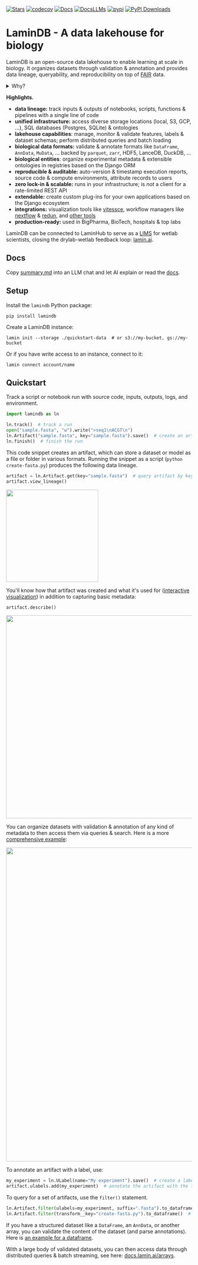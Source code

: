 [![Stars](https://img.shields.io/github/stars/laminlabs/lamindb?logo=GitHub)](https://github.com/laminlabs/lamindb)
[![codecov](https://codecov.io/gh/laminlabs/lamindb/branch/main/graph/badge.svg?token=VKMRJ7OWR3)](https://codecov.io/gh/laminlabs/lamindb)
[![Docs](https://img.shields.io/badge/docs-humans-yellow)](https://docs.lamin.ai)
[![DocsLLMs](https://img.shields.io/badge/docs-LLMs-yellow)](https://docs.lamin.ai/summary.md)
[![pypi](https://img.shields.io/pypi/v/lamindb?color=blue&label=pypi%20package)](https://pypi.org/project/lamindb)
[![PyPI Downloads](https://img.shields.io/pepy/dt/lamindb?logo=pypi)](https://pepy.tech/project/lamindb)

# LaminDB - A data lakehouse for biology

LaminDB is an open-source data lakehouse to enable learning at scale in biology.
It organizes datasets through validation & annotation and provides data lineage, queryability, and reproducibility on top of [FAIR](https://en.wikipedia.org/wiki/FAIR_data) data.

<details>
<summary>Why?</summary>

Reproducing analytical results or understanding how a dataset or model was created can be a pain.
Let alone training models on historical data, LIMS & ELN systems, orthogonal assays, or datasets generated by other teams.
Even maintaining a mere overview of a project's or team's datasets & analyses is harder than it sounds.

Biological datasets are typically managed with versioned storage systems, GUI-focused community or SaaS platforms, structureless data lakes, rigid data warehouses (SQL, monolithic arrays), and data lakehouses for tabular data.

LaminDB extends the lakehouse architecture to biological registries & datasets beyond tables (`DataFrame`, `AnnData`, `.zarr`, `.tiledbsoma`, ...) with enough structure to enable queries and enough freedom to keep the pace of R&D high.
Moreover, it provides context through data lineage -- tracing data and code, scientists and models -- and abstractions for biological domain knowledge and experimental metadata.

</details>

**Highlights.**

- **data lineage:** track inputs & outputs of notebooks, scripts, functions & pipelines with a single line of code
- **unified infrastructure:** access diverse storage locations (local, S3, GCP, ...), SQL databases (Postgres, SQLite) & ontologies
- **lakehouse capabilities**: manage, monitor & validate features, labels & dataset schemas; perform distributed queries and batch loading
- **biological data formats:** validate & annotate formats like `DataFrame`, `AnnData`, `MuData`, ... backed by `parquet`, `zarr`, HDF5, LanceDB, DuckDB, ...
- **biological entities**: organize experimental metadata & extensible ontologies in registries based on the Django ORM
- **reproducible & auditable:** auto-version & timestamp execution reports, source code & compute environments, attribute records to users
- **zero lock-in & scalable:** runs in your infrastructure; is _not_ a client for a rate-limited REST API
- **extendable:** create custom plug-ins for your own applications based on the Django ecosystem
- **integrations:** visualization tools like [vitessce](https://docs.lamin.ai/vitessce), workflow managers like [nextflow](https://docs.lamin.ai/nextflow) & [redun](https://docs.lamin.ai/redun), and [other tools](https://docs.lamin.ai/integrations)
- **production-ready:** used in BigPharma, BioTech, hospitals & top labs

LaminDB can be connected to LaminHub to serve as a [LIMS](https://en.wikipedia.org/wiki/Laboratory_information_management_system) for wetlab scientists, closing the drylab-wetlab feedback loop: [lamin.ai](https://lamin.ai).

## Docs

Copy [summary.md](https://docs.lamin.ai/summary.md) into an LLM chat and let AI explain or read the [docs](https://docs.lamin.ai).

## Setup

<!-- copied from quick-setup-lamindb.md -->

Install the `lamindb` Python package:

```shell
pip install lamindb
```

Create a LaminDB instance:

```shell
lamin init --storage ./quickstart-data  # or s3://my-bucket, gs://my-bucket
```

Or if you have write access to an instance, connect to it:

```shell
lamin connect account/name
```

## Quickstart

<!-- copied from preface.md -->

Track a script or notebook run with source code, inputs, outputs, logs, and environment.

<!-- copied from py-quickstart.py -->

```python
import lamindb as ln

ln.track()  # track a run
open("sample.fasta", "w").write(">seq1\nACGT\n")
ln.Artifact("sample.fasta", key="sample.fasta").save()  # create an artifact
ln.finish()  # finish the run
```

<!-- from here on, slight deviation from preface.md, where all this is treated in the walk through in more depth -->

This code snippet creates an artifact, which can store a dataset or model as a file or folder in various formats.
Running the snippet as a script (`python create-fasta.py`) produces the following data lineage.

```python
artifact = ln.Artifact.get(key="sample.fasta")  # query artifact by key
artifact.view_lineage()
```

<img src="https://lamin-site-assets.s3.amazonaws.com/.lamindb/EkQATsQL5wqC95Wj0005.png" width="250">

You'll know how that artifact was created and what it's used for ([interactive visualization](https://lamin.ai/laminlabs/lamindata/artifact/8incOOgjn6F0K1TS)) in addition to capturing basic metadata:

```python
artifact.describe()
```

<img src="https://lamin-site-assets.s3.amazonaws.com/.lamindb/BOTCBgHDAvwglN3U0002.png" width="550">

You can organize datasets with validation & annotation of any kind of metadata to then access them via queries & search. Here is a more [comprehensive example](https://lamin.ai/laminlabs/lamindata/artifact/9K1dteZ6Qx0EXK8g):

<img src="https://lamin-site-assets.s3.amazonaws.com/.lamindb/6sofuDVvTANB0f480002.png" width="850">

To annotate an artifact with a label, use:

```python
my_experiment = ln.ULabel(name="My experiment").save()  # create a label in the universal label ontology
artifact.ulabels.add(my_experiment)  # annotate the artifact with the label
```

To query for a set of artifacts, use the `filter()` statement.

```python
ln.Artifact.filter(ulabels=my_experiment, suffix=".fasta").to_dataframe()  # query by suffix and the ulabel we just created
ln.Artifact.filter(transform__key="create-fasta.py").to_dataframe()  # query by the name of the script we just ran
```

If you have a structured dataset like a `DataFrame`, an `AnnData`, or another array, you can validate the content of the dataset (and parse annotations).
Here is [an example for a dataframe](https://docs.lamin.ai/tutorial#validate-an-artifact).

With a large body of validated datasets, you can then access data through distributed queries & batch streaming, see here: [docs.lamin.ai/arrays](https://docs.lamin.ai/arrays).
